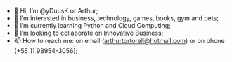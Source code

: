 - 👋 Hi, I’m @yDuusK or Arthur;
- 👀 I’m interested in business, technology, games, books, gym and pets;
- 🌱 I’m currently learning Python and Cloud Computing;
- 💞️ I’m looking to collaborate on Innovative Business;
- 📫 How to reach me: on email (arthurtortoreli@hotmail.com) or on phone (+55 11 98954-3056);


